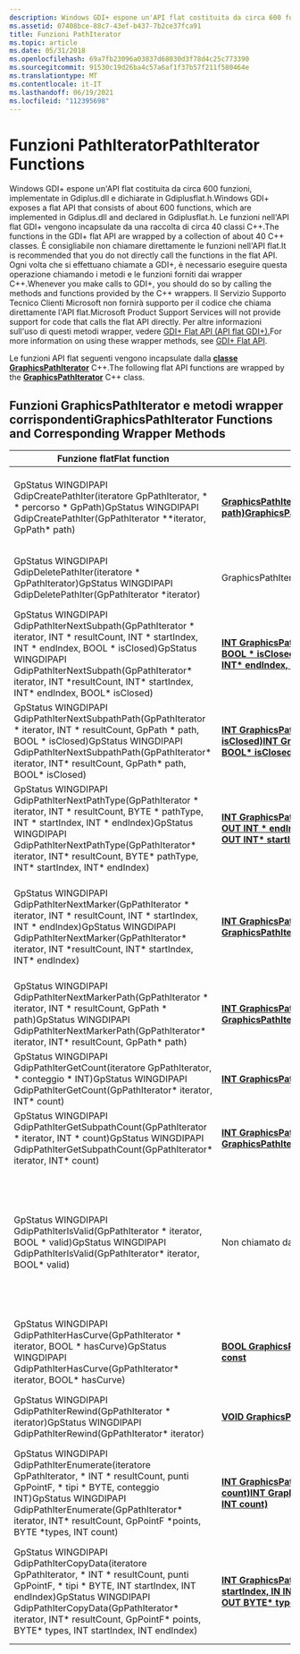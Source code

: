 ```yaml
---
description: Windows GDI+ espone un'API flat costituita da circa 600 funzioni. Queste funzioni API flat vengono incapsulate dalla classe GraphicsPathIterator C++.
ms.assetid: 07408bce-88c7-43ef-b437-7b2ce37fca91
title: Funzioni PathIterator
ms.topic: article
ms.date: 05/31/2018
ms.openlocfilehash: 69a7fb23096a03837d68030d3f78d4c25c773390
ms.sourcegitcommit: 91530c19d26ba4c57a6af1f37b57f211f580464e
ms.translationtype: MT
ms.contentlocale: it-IT
ms.lasthandoff: 06/19/2021
ms.locfileid: "112395698"
---
```

# <a name="pathiterator-functions"></a><span data-ttu-id="cb5e0-104">Funzioni PathIterator</span><span class="sxs-lookup"><span data-stu-id="cb5e0-104">PathIterator Functions</span></span>

<span data-ttu-id="cb5e0-105">Windows GDI+ espone un'API flat costituita da circa 600 funzioni, implementate in Gdiplus.dll e dichiarate in Gdiplusflat.h.</span><span class="sxs-lookup"><span data-stu-id="cb5e0-105">Windows GDI+ exposes a flat API that consists of about 600 functions, which are implemented in Gdiplus.dll and declared in Gdiplusflat.h.</span></span> <span data-ttu-id="cb5e0-106">Le funzioni nell'API flat GDI+ vengono incapsulate da una raccolta di circa 40 classi C++.</span><span class="sxs-lookup"><span data-stu-id="cb5e0-106">The functions in the GDI+ flat API are wrapped by a collection of about 40 C++ classes.</span></span> <span data-ttu-id="cb5e0-107">È consigliabile non chiamare direttamente le funzioni nell'API flat.</span><span class="sxs-lookup"><span data-stu-id="cb5e0-107">It is recommended that you do not directly call the functions in the flat API.</span></span> <span data-ttu-id="cb5e0-108">Ogni volta che si effettuano chiamate a GDI+, è necessario eseguire questa operazione chiamando i metodi e le funzioni forniti dai wrapper C++.</span><span class="sxs-lookup"><span data-stu-id="cb5e0-108">Whenever you make calls to GDI+, you should do so by calling the methods and functions provided by the C++ wrappers.</span></span> <span data-ttu-id="cb5e0-109">Il Servizio Supporto Tecnico Clienti Microsoft non fornirà supporto per il codice che chiama direttamente l'API flat.</span><span class="sxs-lookup"><span data-stu-id="cb5e0-109">Microsoft Product Support Services will not provide support for code that calls the flat API directly.</span></span> <span data-ttu-id="cb5e0-110">Per altre informazioni sull'uso di questi metodi wrapper, vedere [GDI+ Flat API (API flat GDI+).](-gdiplus-flatapi-flat.md)</span><span class="sxs-lookup"><span data-stu-id="cb5e0-110">For more information on using these wrapper methods, see [GDI+ Flat API](-gdiplus-flatapi-flat.md).</span></span>

<span data-ttu-id="cb5e0-111">Le funzioni API flat seguenti vengono incapsulate dalla [**classe GraphicsPathIterator**](/windows/desktop/api/gdipluspath/nl-gdipluspath-graphicspathiterator) C++.</span><span class="sxs-lookup"><span data-stu-id="cb5e0-111">The following flat API functions are wrapped by the [**GraphicsPathIterator**](/windows/desktop/api/gdipluspath/nl-gdipluspath-graphicspathiterator) C++ class.</span></span>

## <a name="graphicspathiterator-functions-and-corresponding-wrapper-methods"></a><span data-ttu-id="cb5e0-112">Funzioni GraphicsPathIterator e metodi wrapper corrispondenti</span><span class="sxs-lookup"><span data-stu-id="cb5e0-112">GraphicsPathIterator Functions and Corresponding Wrapper Methods</span></span>



| <span data-ttu-id="cb5e0-113">Funzione flat</span><span class="sxs-lookup"><span data-stu-id="cb5e0-113">Flat function</span></span>                                                                                                                                                    | <span data-ttu-id="cb5e0-114">Metodo wrapper</span><span class="sxs-lookup"><span data-stu-id="cb5e0-114">Wrapper method</span></span>                                                                                                                                                                                                     | <span data-ttu-id="cb5e0-115">Commenti</span><span class="sxs-lookup"><span data-stu-id="cb5e0-115">Remarks</span></span>                                                                                                                                                                         |
|------------------------------------------------------------------------------------------------------------------------------------------------------------------|--------------------------------------------------------------------------------------------------------------------------------------------------------------------------------------------------------------------|---------------------------------------------------------------------------------------------------------------------------------------------------------------------------------|
| <span data-ttu-id="cb5e0-116">GpStatus WINGDIPAPI GdipCreatePathIter(iteratore GpPathIterator, \* \* percorso \* GpPath)</span><span class="sxs-lookup"><span data-stu-id="cb5e0-116">GpStatus WINGDIPAPI GdipCreatePathIter(GpPathIterator \*\*iterator, GpPath\* path)</span></span><br/>                                                                    | <span data-ttu-id="cb5e0-117">[**GraphicsPathIterator::GraphicsPathIterator(IN const GraphicsPath \* path)**](/windows/win32/api/gdipluspath/nf-gdipluspath-graphicspathiterator-graphicspathiterator(constgraphicspathiterator_))</span><span class="sxs-lookup"><span data-stu-id="cb5e0-117">[**GraphicsPathIterator::GraphicsPathIterator(IN const GraphicsPath\* path)**](/windows/win32/api/gdipluspath/nf-gdipluspath-graphicspathiterator-graphicspathiterator(constgraphicspathiterator_))</span></span><br/>                                                      | <span data-ttu-id="cb5e0-118">Crea un nuovo [**oggetto GraphicsPathIterator**](/windows/desktop/api/gdipluspath/nl-gdipluspath-graphicspathiterator) e lo associa a un oggetto GraphicsPath.</span><span class="sxs-lookup"><span data-stu-id="cb5e0-118">Creates a new [**GraphicsPathIterator**](/windows/desktop/api/gdipluspath/nl-gdipluspath-graphicspathiterator) object and associates it with a GraphicsPath object.</span></span>                                    |
| <span data-ttu-id="cb5e0-119">GpStatus WINGDIPAPI GdipDeletePathIter(iteratore \* GpPathIterator)</span><span class="sxs-lookup"><span data-stu-id="cb5e0-119">GpStatus WINGDIPAPI GdipDeletePathIter(GpPathIterator \*iterator)</span></span><br/>                                                                                     | <span data-ttu-id="cb5e0-120">GraphicsPathIterator::~GraphicsPathIterator()</span><span class="sxs-lookup"><span data-stu-id="cb5e0-120">GraphicsPathIterator::~GraphicsPathIterator()</span></span> <br/>                                                                                                                                                          | <span data-ttu-id="cb5e0-121">Rilascia le risorse usate [**dall'oggetto GraphicsPathIterator.**](/windows/desktop/api/gdipluspath/nl-gdipluspath-graphicspathiterator)</span><span class="sxs-lookup"><span data-stu-id="cb5e0-121">Releases resources used by the [**GraphicsPathIterator**](/windows/desktop/api/gdipluspath/nl-gdipluspath-graphicspathiterator) object.</span></span>                                                                |
| <span data-ttu-id="cb5e0-122">GpStatus WINGDIPAPI GdipPathIterNextSubpath(GpPathIterator \* iterator, INT \* resultCount, INT \* startIndex, INT \* endIndex, BOOL \* isClosed)</span><span class="sxs-lookup"><span data-stu-id="cb5e0-122">GpStatus WINGDIPAPI GdipPathIterNextSubpath(GpPathIterator\* iterator, INT \*resultCount, INT\* startIndex, INT\* endIndex, BOOL\* isClosed)</span></span><br/>          | <span data-ttu-id="cb5e0-123">[**INT GraphicsPathIterator::NextSubpath(OUT INT \* startIndex, OUT INT \* endIndex, OUT BOOL \* isClosed)**](/previous-versions//ms535463(v=vs.85))</span><span class="sxs-lookup"><span data-stu-id="cb5e0-123">[**INT GraphicsPathIterator::NextSubpath(OUT INT\* startIndex, OUT INT\* endIndex, OUT BOOL\* isClosed)**](/previous-versions//ms535463(v=vs.85))</span></span><br/>           | <span data-ttu-id="cb5e0-124">Ottiene l'indice iniziale e l'indice finale del sottopercorso successivo (figura) nel percorso associato dell'iteratore.</span><span class="sxs-lookup"><span data-stu-id="cb5e0-124">Gets the starting index and the ending index of the next subpath (figure) in this iterator's associated path.</span></span>                                                                   |
| <span data-ttu-id="cb5e0-125">GpStatus WINGDIPAPI GdipPathIterNextSubpathPath(GpPathIterator \* iterator, INT \* resultCount, GpPath \* path, BOOL \* isClosed)</span><span class="sxs-lookup"><span data-stu-id="cb5e0-125">GpStatus WINGDIPAPI GdipPathIterNextSubpathPath(GpPathIterator\* iterator, INT\* resultCount, GpPath\* path, BOOL\* isClosed)</span></span><br/>                         | <span data-ttu-id="cb5e0-126">[**INT GraphicsPathIterator::NextSubpath(OUT const GraphicsPath \* path, OUT BOOL \* isClosed)**](/windows/win32/api/gdipluspath/nf-gdipluspath-graphicspathiterator-nextsubpath(outconstgraphicspath_outbool))</span><span class="sxs-lookup"><span data-stu-id="cb5e0-126">[**INT GraphicsPathIterator::NextSubpath(OUT const GraphicsPath\* path, OUT BOOL\* isClosed)**](/windows/win32/api/gdipluspath/nf-gdipluspath-graphicspathiterator-nextsubpath(outconstgraphicspath_outbool))</span></span><br/>                                     | <span data-ttu-id="cb5e0-127">Ottiene la figura successiva (sottopercorso) dal percorso associato dell'iteratore.</span><span class="sxs-lookup"><span data-stu-id="cb5e0-127">Getsthe next figure (subpath) from this iterator's associated path.</span></span>                                                                                                             |
| <span data-ttu-id="cb5e0-128">GpStatus WINGDIPAPI GdipPathIterNextPathType(GpPathIterator \* iterator, INT \* resultCount, BYTE \* pathType, INT \* startIndex, INT \* endIndex)</span><span class="sxs-lookup"><span data-stu-id="cb5e0-128">GpStatus WINGDIPAPI GdipPathIterNextPathType(GpPathIterator\* iterator, INT\* resultCount, BYTE\* pathType, INT\* startIndex, INT\* endIndex)</span></span><br/>         | [<span data-ttu-id="cb5e0-129">**INT GraphicsPathIterator::NextPathType(OUT BYTE \* pathType, OUT INT \* startIndex, OUT INT \* endIndex)**</span><span class="sxs-lookup"><span data-stu-id="cb5e0-129">**INT GraphicsPathIterator::NextPathType(OUT BYTE\* pathType, OUT INT\* startIndex, OUT INT\* endIndex)**</span></span>](/windows/desktop/api/Gdipluspath/nf-gdipluspath-graphicspathiterator-nextpathtype)<br/>         | <span data-ttu-id="cb5e0-130">Ottiene l'indice iniziale e quello finale del gruppo successivo di valori appartenenti allo stesso tipo.</span><span class="sxs-lookup"><span data-stu-id="cb5e0-130">Gets the starting index and the ending index of the next group of data points that all have the same type.</span></span>                                                                      |
| <span data-ttu-id="cb5e0-131">GpStatus WINGDIPAPI GdipPathIterNextMarker(GpPathIterator \* iterator, INT \* resultCount, INT \* startIndex, INT \* endIndex)</span><span class="sxs-lookup"><span data-stu-id="cb5e0-131">GpStatus WINGDIPAPI GdipPathIterNextMarker(GpPathIterator\* iterator, INT \*resultCount, INT\* startIndex, INT\* endIndex)</span></span><br/>                            | <span data-ttu-id="cb5e0-132">[**INT GraphicsPathIterator::NextMarker(OUT INT \* startIndex, OUT INT \* endIndex)**](/previous-versions//ms535465(v=vs.85))</span><span class="sxs-lookup"><span data-stu-id="cb5e0-132">[**INT GraphicsPathIterator::NextMarker(OUT INT\* startIndex, OUT INT\* endIndex)**](/previous-versions//ms535465(v=vs.85))</span></span><br/>                                           | <span data-ttu-id="cb5e0-133">Ottiene l'indice iniziale e l'indice finale della sezione successiva delimitata da marcatori nel percorso associato dell'iteratore.</span><span class="sxs-lookup"><span data-stu-id="cb5e0-133">Gets the starting index and the ending index of the next marker-delimited section in this iterator's associated path.</span></span>                                                           |
| <span data-ttu-id="cb5e0-134">GpStatus WINGDIPAPI GdipPathIterNextMarkerPath(GpPathIterator \* iterator, INT \* resultCount, GpPath \* path)</span><span class="sxs-lookup"><span data-stu-id="cb5e0-134">GpStatus WINGDIPAPI GdipPathIterNextMarkerPath(GpPathIterator\* iterator, INT\* resultCount, GpPath\* path)</span></span><br/>                                           | <span data-ttu-id="cb5e0-135">[**INT GraphicsPathIterator::NextMarker(OUT const GraphicsPath \* path)**](/windows/win32/api/gdipluspath/nf-gdipluspath-graphicspathiterator-nextmarker(outconstgraphicspath))</span><span class="sxs-lookup"><span data-stu-id="cb5e0-135">[**INT GraphicsPathIterator::NextMarker(OUT const GraphicsPath\* path)**](/windows/win32/api/gdipluspath/nf-gdipluspath-graphicspathiterator-nextmarker(outconstgraphicspath))</span></span><br/>                                                                     | <span data-ttu-id="cb5e0-136">Ottiene la sezione successiva delimitata da marcatori del percorso associato dell'iteratore.</span><span class="sxs-lookup"><span data-stu-id="cb5e0-136">Gets the next marker-delimited section of this iterator's associated path.</span></span>                                                                                                      |
| <span data-ttu-id="cb5e0-137">GpStatus WINGDIPAPI GdipPathIterGetCount(iteratore GpPathIterator, \* conteggio \* INT)</span><span class="sxs-lookup"><span data-stu-id="cb5e0-137">GpStatus WINGDIPAPI GdipPathIterGetCount(GpPathIterator\* iterator, INT\* count)</span></span><br/>                                                                      | [<span data-ttu-id="cb5e0-138">**INT GraphicsPathIterator::GetCount() const**</span><span class="sxs-lookup"><span data-stu-id="cb5e0-138">**INT GraphicsPathIterator::GetCount() const**</span></span>](/windows/desktop/api/Gdipluspath/nf-gdipluspath-graphicspathiterator-getcount)<br/>                                                                                                     | <span data-ttu-id="cb5e0-139">Restituisce il numero di punti dati nel percorso.</span><span class="sxs-lookup"><span data-stu-id="cb5e0-139">Returns the number of data points in the path.</span></span>                                                                                                                                  |
| <span data-ttu-id="cb5e0-140">GpStatus WINGDIPAPI GdipPathIterGetSubpathCount(GpPathIterator \* iterator, INT \* count)</span><span class="sxs-lookup"><span data-stu-id="cb5e0-140">GpStatus WINGDIPAPI GdipPathIterGetSubpathCount(GpPathIterator\* iterator, INT\* count)</span></span><br/>                                                               | [<span data-ttu-id="cb5e0-141">**INT GraphicsPathIterator::GetSubpathCount() const**</span><span class="sxs-lookup"><span data-stu-id="cb5e0-141">**INT GraphicsPathIterator::GetSubpathCount() const**</span></span>](/windows/desktop/api/Gdipluspath/nf-gdipluspath-graphicspathiterator-getsubpathcount)<br/>                                                                                       | <span data-ttu-id="cb5e0-142">Restituisce il numero di sottopercorso (detti anche figure) nel percorso.</span><span class="sxs-lookup"><span data-stu-id="cb5e0-142">Returns the number of subpaths (also called figures) in the path.</span></span>                                                                                                               |
| <span data-ttu-id="cb5e0-143">GpStatus WINGDIPAPI GdipPathIterIsValid(GpPathIterator \* iterator, BOOL \* valid)</span><span class="sxs-lookup"><span data-stu-id="cb5e0-143">GpStatus WINGDIPAPI GdipPathIterIsValid(GpPathIterator\* iterator, BOOL\* valid)</span></span><br/>                                                                      | <span data-ttu-id="cb5e0-144">Non chiamato dai metodi wrapper.</span><span class="sxs-lookup"><span data-stu-id="cb5e0-144">Not called by wrapper methods.</span></span><br/>                                                                                                                                                                          | <span data-ttu-id="cb5e0-145">Questa funzione passa un valore booleano che indica se l'iteratore di percorso specificato dal *parametro iteratore* è valido.</span><span class="sxs-lookup"><span data-stu-id="cb5e0-145">This function passes a Boolean value that indicates whether the path iterator specified by the *iterator* parameter is valid.</span></span> <span data-ttu-id="cb5e0-146">Il parametro di output *valido* riceve il risultato.</span><span class="sxs-lookup"><span data-stu-id="cb5e0-146">The output parameter *valid* receives the result.</span></span> |
| <span data-ttu-id="cb5e0-147">GpStatus WINGDIPAPI GdipPathIterHasCurve(GpPathIterator \* iterator, BOOL \* hasCurve)</span><span class="sxs-lookup"><span data-stu-id="cb5e0-147">GpStatus WINGDIPAPI GdipPathIterHasCurve(GpPathIterator\* iterator, BOOL\* hasCurve)</span></span><br/>                                                                  | [<span data-ttu-id="cb5e0-148">**BOOL GraphicsPathIterator::HasCurve() const**</span><span class="sxs-lookup"><span data-stu-id="cb5e0-148">**BOOL GraphicsPathIterator::HasCurve() const**</span></span>](/windows/desktop/api/Gdipluspath/nf-gdipluspath-graphicspathiterator-hascurve)<br/>                                                                                                    | <span data-ttu-id="cb5e0-149">Determina se il tracciato ha curve.</span><span class="sxs-lookup"><span data-stu-id="cb5e0-149">Determines whether the path has any curves.</span></span>                                                                                                                                     |
| <span data-ttu-id="cb5e0-150">GpStatus WINGDIPAPI GdipPathIterRewind(GpPathIterator \* iterator)</span><span class="sxs-lookup"><span data-stu-id="cb5e0-150">GpStatus WINGDIPAPI GdipPathIterRewind(GpPathIterator\* iterator)</span></span><br/>                                                                                     | [<span data-ttu-id="cb5e0-151">**VOID GraphicsPathIterator::Rewind()**</span><span class="sxs-lookup"><span data-stu-id="cb5e0-151">**VOID GraphicsPathIterator::Rewind()**</span></span>](/windows/desktop/api/Gdipluspath/nf-gdipluspath-graphicspathiterator-rewind)<br/>                                                                                                              | <span data-ttu-id="cb5e0-152">Riavvolge questo iteratore all'inizio del percorso associato.</span><span class="sxs-lookup"><span data-stu-id="cb5e0-152">Rewinds this iterator to the beginning of its associated path.</span></span>                                                                                                                  |
| <span data-ttu-id="cb5e0-153">GpStatus WINGDIPAPI GdipPathIterEnumerate(iteratore GpPathIterator, \* INT \* resultCount, punti GpPointF, \* tipi \* BYTE, conteggio INT)</span><span class="sxs-lookup"><span data-stu-id="cb5e0-153">GpStatus WINGDIPAPI GdipPathIterEnumerate(GpPathIterator\* iterator, INT\* resultCount, GpPointF \*points, BYTE \*types, INT count)</span></span><br/>                   | [<span data-ttu-id="cb5e0-154">**INT GraphicsPathIterator::Enumerate(OUT PointF \* points, OUT BYTE \* types, IN INT count)**</span><span class="sxs-lookup"><span data-stu-id="cb5e0-154">**INT GraphicsPathIterator::Enumerate(OUT PointF \*points, OUT BYTE \*types, IN INT count)**</span></span>](/windows/desktop/api/Gdipluspath/nf-gdipluspath-graphicspathiterator-enumerate)<br/>                                   | <span data-ttu-id="cb5e0-155">Copia i punti dati del percorso in una matrice [**PointF**](/windows/desktop/api/gdiplustypes/nl-gdiplustypes-pointf) e copia i tipi di punto del percorso in una **matrice BYTE.**</span><span class="sxs-lookup"><span data-stu-id="cb5e0-155">Copies the path's data points to a [**PointF**](/windows/desktop/api/gdiplustypes/nl-gdiplustypes-pointf) array and copies the path's point types to a **BYTE** array.</span></span>                                   |
| <span data-ttu-id="cb5e0-156">GpStatus WINGDIPAPI GdipPathIterCopyData(iteratore GpPathIterator, \* INT \* resultCount, punti GpPointF, \* tipi \* BYTE, INT startIndex, INT endIndex)</span><span class="sxs-lookup"><span data-stu-id="cb5e0-156">GpStatus WINGDIPAPI GdipPathIterCopyData(GpPathIterator\* iterator, INT\* resultCount, GpPointF\* points, BYTE\* types, INT startIndex, INT endIndex)</span></span><br/> | [<span data-ttu-id="cb5e0-157">**INT GraphicsPathIterator::CopyData(OUT PointF \* points, OUT BYTE \* types, IN INT startIndex, IN INT endIndex)**</span><span class="sxs-lookup"><span data-stu-id="cb5e0-157">**INT GraphicsPathIterator::CopyData(OUT PointF\* points, OUT BYTE\* types, IN INT startIndex, IN INT endIndex)**</span></span>](/windows/desktop/api/Gdipluspath/nf-gdipluspath-graphicspathiterator-copydata)<br/> | <span data-ttu-id="cb5e0-158">Copia un subset dei punti dati del percorso in una matrice PointF e copia un subset dei tipi di punto del percorso in una **matrice BYTE.**</span><span class="sxs-lookup"><span data-stu-id="cb5e0-158">Copies a subset of the path's data points to a PointF array and copies a subset of the path's point types to a **BYTE** array.</span></span>                                                  |



 

 

 
